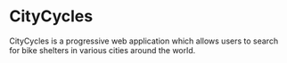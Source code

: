 # CityCycles
CityCycles is a progressive web application which allows users to search for bike shelters in various cities around the world.
